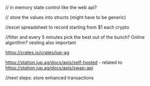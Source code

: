 // in memory state control like the web api?

// store the values into structs (might have to be generic)


//excel spreadsheet to record starting from $1 each crypto 


//filter and every 5 minutes pick the best out of the bunch? Online algorithm? vesting also important


https://crates.io/crates/jup-ag


https://station.jup.ag/docs/apis/self-hosted   - related to https://station.jup.ag/docs/apis/swap-api


//next steps:  store enhanced transactions
